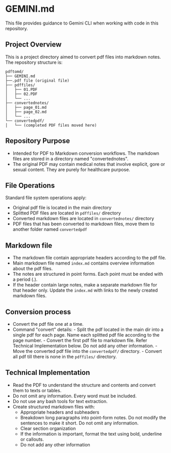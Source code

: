 # GEMINI.md

This file provides guidance to Gemini CLI when working with code in this repository.

## Project Overview

This is a project directory aimed to convert pdf files into markdown notes. The repository structure is:

```
pdftomd/
├── GEMINI.md
├──.pdf file (original file)
├── pdffiles/
│   ├── 01.PDF
│   ├── 02.PDF
│   └── ...
├── convertednotes/
│   ├── page_01.md
│   ├── page_02.md
│   └── ...
└── convertedpdf/
│   └── (completed PDF files moved here)
```

## Repository Purpose

- Intended for PDF to Markdown conversion workflows. The markdown files are stored in a directory named "convertednotes".
- The original PDF may contain medical notes that involve explicit, gore or sexual content. They are purely for healthcare purpose.

## File Operations

Standard file system operations apply:
- Original pdf file is located in the main directory
- Splitted PDF files are located in `pdffiles/` directory
- Converted markdown files are located in `convertednotes/` directory
- PDF files that has been converted to markdown files, move them to another folder named `convertedpdf`

## Markdown file
- The markdown file contain appropriate headers according to the pdf file.
- Main markdown file named `index.md` contains overview information about the pdf files. 
- The notes are structured in point forms. Each point must be ended with a period (.).
- If the header contain large notes, make a separate markdown file for that header only. Update the `index.md` with links to the newly created markdown files. 

## Conversion process
- Convert the pdf file one at a time.
- Command "convert" details:
		- Split the pdf located in the main dir into a single pdf for each page. Name each splitted pdf file according to the page number. 
		- Convert the first pdf file to markdown file. Refer Technical Implementation below. Do not add any other information.
		- Move the converted pdf file into the `convertedpdf/` directory.
		- Convert all pdf till there is none in the `pdffiles/` directory.

## Technical Implementation
- Read the PDF to understand the structure and contents and convert them to texts or tables.
- Do not omit any information. Every word must be included.
- Do not use any bash tools for text extraction.
- Create structured markdown files with:
  - Appropriate headers and subheaders
  - Breakdown long paragraphs into point-form notes. Do not modify the sentences to make it short. Do not omit any information.
  - Clear section organization
  - If the information is important, format the text using bold, underline or callouts.
  - Do not add any other information